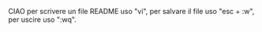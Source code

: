 CIAO
per scrivere un file README uso "vi", per salvare il file uso "esc + :w", per uscire uso ":wq".
